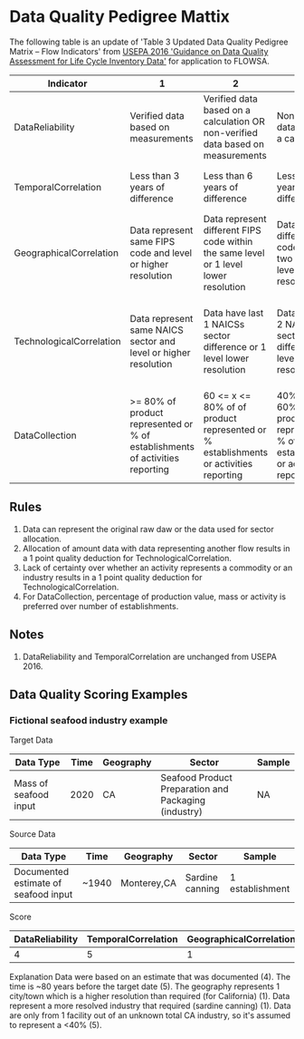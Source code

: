 # Data Quality Pedigree Mattix

The following table is an update of
'Table 3 Updated Data Quality Pedigree Matrix – Flow Indicators' from [USEPA 2016 'Guidance on Data Quality Assessment for Life Cycle Inventory Data'](https://cfpub.epa.gov/si/si_public_record_report.cfm?Lab=NRMRL&dirEntryId=321834)
for application to FLOWSA.

Indicator | 1 | 2 | 3 | 4 | 5 | Applies to |
---|---|---|---|---|---|---|
DataReliability | Verified data based on measurements | Verified data based on a calculation OR non-verified data based on measurements | Non-verified data based on a calculation | Documented estimate | Undocumented estimate | [FlowByActivity](./format specs/FlowByActivity.md), [FlowBySector](./format specs/FlowBySector.md)
TemporalCorrelation | Less than 3 years of difference | Less than 6 years of difference | Less than 10 years of difference | Less than 15 years of difference | Age of data unknown or more than 15 years | [FlowBySector](./format specs/FlowBySector.md)
GeographicalCorrelation | Data represent same FIPS code and level or higher resolution  | Data represent different FIPS code within the same level or 1 level lower resolution | Data represent different FIPS code and off two levels or 2 levels lower resolution |  Data represent different FIPS code within the same level or 3 levels lower resolution | Data geography just a proxy or unknown | [FlowBySector](./format specs/FlowBySector.md) |
TechnologicalCorrelation | Data represent same NAICS sector and level or higher resolution | Data have last 1 NAICSs sector difference  or 1 level lower resolution | Data have last 2 NAICS sector difference or 2 levels lower resolution | Data represent last 3 NAICS sectors off or 3 levels lower resolution  | Data represent last 4 NAICS sectors off or 4 levels lower resolution or data applied across all technologies | [FlowBySector](./format specs/FlowBySector.md) |
DataCollection | >= 80% of product represented or % of establishments of activities reporting | 60 <= x <= 80% of of product represented or % establishments or activities reporting | 40% >= x >= 60% of product represented or % of establishments or activities reporting | <= 40% of product represented or % of establishments or activities reporting | unknown percentage of establishments or activities reporting | [FlowByActivity](./format specs/FlowByActivity.md), [FlowBySector](./format specs/FlowBySector.md)

## Rules

1. Data can represent the original raw daw or the data used for sector allocation.  
2. Allocation of amount data with data representing another flow results in a 1 point quality deduction for TechnologicalCorrelation.
3. Lack of certainty over whether an activity represents a commodity or an industry results in a 1 point quality deduction for TechnologicalCorrelation.
4. For DataCollection, percentage of production value, mass or activity is preferred over number of establishments.

## Notes

1. DataReliability and TemporalCorrelation are unchanged from USEPA 2016.

## Data Quality Scoring Examples

### Fictional seafood industry example

Target Data

Data Type | Time | Geography | Sector | Sample |
---|---|---|---|---|
Mass of seafood input | 2020 | CA | Seafood Product Preparation and Packaging (industry) | NA |

Source Data

Data Type | Time | Geography | Sector | Sample|  
---|---|---|---|---|
Documented estimate of seafood input | ~1940 | Monterey,CA | Sardine canning | 1 establishment |

Score

DataReliability | TemporalCorrelation | GeographicalCorrelation | TechnologicalCorrelation | DataCollection |
---|---|---|---|---|
4 | 5 | 1 | 1 | 5 |

Explanation
Data were based on an estimate that was documented (4). The time is ~80 years before the target date (5). The geography represents
1 city/town which is a higher resolution than required (for California) (1). Data represent a more resolved industry that required (sardine canning) (1).
Data are only from 1 facility out of an unknown total CA industry, so it's assumed to represent a <40% (5).
